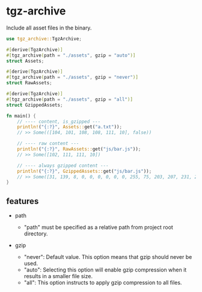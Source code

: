 # tgz-archive

Include all asset files in the binary.

```rust
use tgz_archive::TgzArchive;

#[derive(TgzArchive)]
#[tgz_archive(path = "./assets", gzip = "auto")]
struct Assets;

#[derive(TgzArchive)]
#[tgz_archive(path = "./assets", gzip = "never")]
struct RawAssets;

#[derive(TgzArchive)]
#[tgz_archive(path = "./assets", gzip = "all")]
struct GzippedAssets;

fn main() {
    // ---- content, is_gzipped ---
    println!("{:?}", Assets::get("a.txt"));
    // >> Some(([104, 101, 108, 108, 111, 10], false))

    // ---- raw content ---
    println!("{:?}", RawAssets::get("js/bar.js"));
    // >> Some([102, 111, 111, 10])

    // ---- always gzipped content ---
    println!("{:?}", GzippedAssets::get("js/bar.js"));
    // >> Some([31, 139, 8, 0, 0, 0, 0, 0, 0, 255, 75, 203, 207, 231, 2, 0, 168, 101, 50, 126, 4, 0, 0, 0])
}
```


## features
- path

  - "path" must be specified as a relative path from project root directory.

- gzip
  - "never": Default value. This option means that gzip should never be used.
  - "auto": Selecting this option will enable gzip compression when it results in a smaller file size.
  - "all": This option instructs to apply gzip compression to all files.